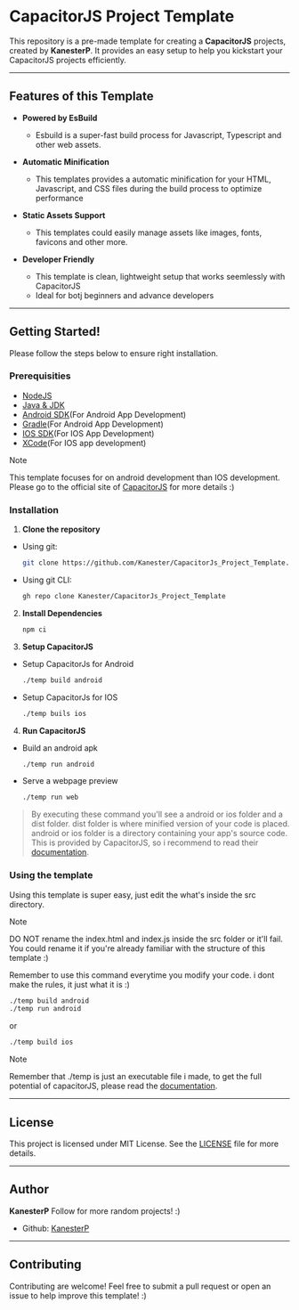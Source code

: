 # CapacitorJS Project Template

This repository is a pre-made template for creating a **CapacitorJS** projects, created by **KanesterP**. It provides an easy setup to help you kickstart your CapacitorJS projects efficiently.

---

## Features of this Template

- **Powered by EsBuild**
  - Esbuild is a super-fast build process for Javascript, Typescript and other web assets.

- **Automatic Minification**
  - This templates provides a automatic minification for your HTML, Javascript, and CSS files during the build process to optimize performance

- **Static Assets Support**
  - This templates could easily manage assets like images, fonts, favicons and other more.

- **Developer Friendly**
  - This template is clean, lightweight setup that works seemlessly with CapacitorJS
  - Ideal for botj beginners and advance developers

---

## Getting Started!

Please follow the steps below to ensure right installation.

### Prerequisities

 - [NodeJS](https://nodejs.org/)
 - [Java & JDK](https://www.java.com)
 - [Android SDK](https://developer.android.com/)(For Android App Development)
 - [Gradle](https://gradle.org/)(For Android App Development)
 - [IOS SDK](https://developer.apple.com/)(For IOS App Development)
 - [XCode](https://developer.apple.com/)(For IOS app development)

 > [!NOTE]
 > This template focuses for on android development than IOS development. Please go to the official site of [CapacitorJS](https://capacitorjs.com) for more details :)

### Installation

1. **Clone the repository**
  - Using git:
    ```bash
    git clone https://github.com/Kanester/CapacitorJs_Project_Template.git
    ```

  - Using git CLI:
    ```bash
    gh repo clone Kanester/CapacitorJs_Project_Template
    ```

2. **Install Dependencies**
    ```bash
    npm ci
    ```

3. **Setup CapacitorJS**
  - Setup CapacitorJs for Android
    ```bash
    ./temp build android
    ```
  - Setup CapacitorJs for IOS
    ```bash
    ./temp buils ios
    ```

4. **Run CapacitorJS**
  - Build an android apk
    ```bash
    ./temp run android
    ```
  - Serve a webpage preview
    ```bash
    ./temp run web
    ```

> By executing these command you'll see a android or ios folder and a dist folder.
> dist folder is where minified version of your code is placed.
> android or ios folder is a directory containing your app's source code. This is provided by CapacitorJS, so i recommend to read their [documentation](https://capacitorjs.com/).

### Using the template

Using this template is super easy, just edit the what's inside the src directory.
> [!NOTE]
> DO NOT rename the index.html and index.js inside the src folder or it'll fail.
> You could rename it if you're already familiar with the structure of this template :)

Remember to use this command everytime you modify your code. i dont make the rules, it just what it is :)
```bash
./temp build android
./temp run android
```
or
```bash
./temp build ios
```

> [!NOTE]
> Remember that ./temp is just an executable file i made, to get the full potential of capacitorJS, please read the [documentation](https://capacitorjs.com/).

---

## License

This project is licensed under MIT License. See the [LICENSE](./LICENSE) file for more details.

---

## Author

**KanesterP**
Follow for more random projects! :)
 * Github: [KanesterP](https://github.com/Kanester/)

---

## Contributing

Contributing are welcome! Feel free to submit a pull request or open an issue to help improve this template! :)
